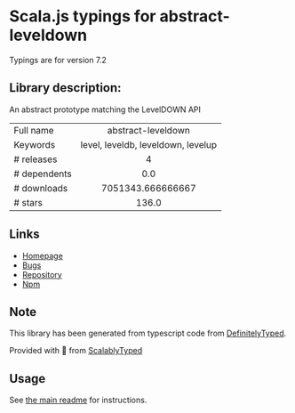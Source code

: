 
# Scala.js typings for abstract-leveldown

Typings are for version 7.2

## Library description:
An abstract prototype matching the LevelDOWN API

|                    |                 |
| ------------------ | :-------------: |
| Full name          | abstract-leveldown |
| Keywords           | level, leveldb, leveldown, levelup |
| # releases         | 4 |
| # dependents       | 0.0 |
| # downloads        | 7051343.666666667 |
| # stars            | 136.0 |

## Links
- [Homepage](https://github.com/Level/abstract-leveldown)
- [Bugs](https://github.com/Level/abstract-leveldown/issues)
- [Repository](https://github.com/Level/abstract-leveldown)
- [Npm](https://www.npmjs.com/package/abstract-leveldown)
    


## Note
This library has been generated from typescript code from [DefinitelyTyped](https://definitelytyped.org).

Provided with :purple_heart: from [ScalablyTyped](https://github.com/oyvindberg/ScalablyTyped)

## Usage
See [the main readme](../../readme.md) for instructions.


